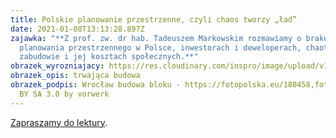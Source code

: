 ```yaml
---
title: Polskie planowanie przestrzenne, czyli chaos tworzy „ład”
date: 2021-01-08T13:13:28.897Z
zajawka: "**Z prof. zw. dr hab. Tadeuszem Markowskim rozmawiamy o braku
  planowania przestrzennego w Polsce, inwestorach i deweloperach, chaotycznej
  zabudowie i jej kosztach społecznych.**"
obrazek_wyrozniajacy: https://res.cloudinary.com/inspro/image/upload/v1610111576/aiso/Zdj%C4%99cia%20szkolenia/Wroc%C5%82aw_2010-2012_Budowa_bloku_%C5%9Ar%C3%B3dmie%C5%9Bcie_odNowa_-_fotopolska.eu_180458-768x432.jpg
obrazek_opis: trwająca budowa
obrazek_podpis: Wrocław budowa bloku - https://fotopolska.eu/180458,foto.html CC
  BY SA 3.0 by vorwerk
---
```

[Zapraszamy do lektury](https://instytutsprawobywatelskich.pl/polskie-planowanie-przestrzenne-czyli-chaos-tworzy-lad/).